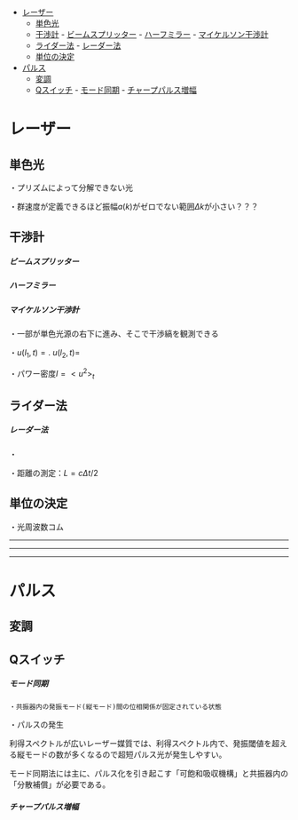 - [レーザー](#レーザー)
  - [単色光](#単色光)
  - [干渉計](#干渉計)
        - [ビームスプリッター](#ビームスプリッター)
        - [ハーフミラー](#ハーフミラー)
        - [マイケルソン干渉計](#マイケルソン干渉計)
  - [ライダー法](#ライダー法)
        - [レーダー法](#レーダー法)
  - [単位の決定](#単位の決定)
- [パルス](#パルス)
  - [変調](#変調)
  - [Qスイッチ](#qスイッチ)
        - [モード同期](#モード同期)
        - [チャープパルス増幅](#チャープパルス増幅)


# レーザー


## 単色光

・プリズムによって分解できない光

・群速度が定義できるほど振幅$a(k)$がゼロでない範囲$\Delta k$が小さい？？？

## 干渉計

##### ビームスプリッター

##### ハーフミラー

##### マイケルソン干渉計

・一部が単色光源の右下に進み、そこで干渉縞を観測できる

・$u(l_1,t)=.\ u(l_2,t)=$

・パワー密度$I=<u^2>_t$

## ライダー法

##### レーダー法

・

・距離の測定：$L=c\Delta t/2$

## 単位の決定

・光周波数コム

---
---
---



# パルス

## 変調

## Qスイッチ

##### モード同期

    ・共振器内の発振モード(縦モード)間の位相関係が固定されている状態

・パルスの発生

利得スペクトルが広いレーザー媒質では、利得スペクトル内で、発振閾値を超える縦モードの数が多くなるので超短パルス光が発生しやすい。

モード同期法には主に、パルス化を引き起こす「可飽和吸収機構」と共振器内の「分散補償」が必要である。


##### チャープパルス増幅
